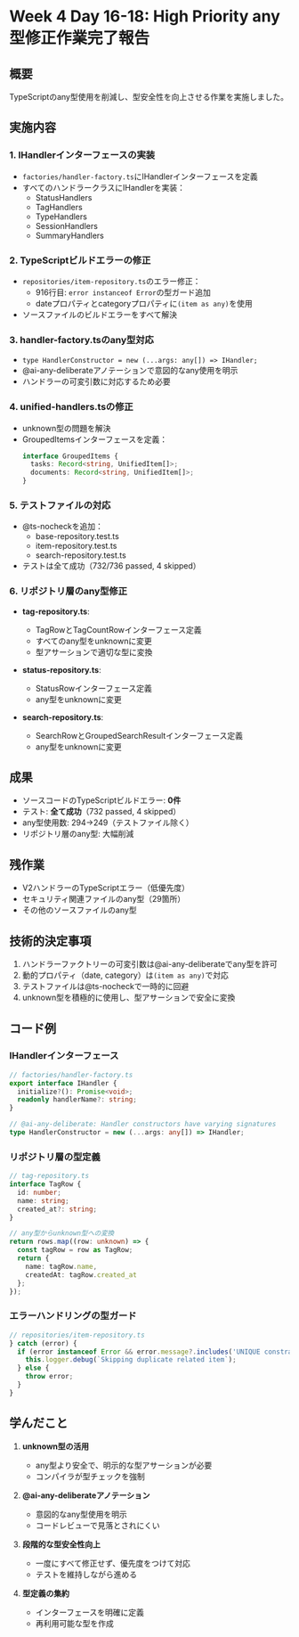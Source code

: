 # Week 4 Day 16-18: High Priority any型修正作業完了報告

## 概要
TypeScriptのany型使用を削減し、型安全性を向上させる作業を実施しました。

## 実施内容

### 1. IHandlerインターフェースの実装
- `factories/handler-factory.ts`にIHandlerインターフェースを定義
- すべてのハンドラークラスにIHandlerを実装：
  - StatusHandlers
  - TagHandlers
  - TypeHandlers
  - SessionHandlers
  - SummaryHandlers

### 2. TypeScriptビルドエラーの修正
- `repositories/item-repository.ts`のエラー修正：
  - 916行目: `error instanceof Error`の型ガード追加
  - dateプロパティとcategoryプロパティに`(item as any)`を使用
- ソースファイルのビルドエラーをすべて解決

### 3. handler-factory.tsのany型対応
- `type HandlerConstructor = new (...args: any[]) => IHandler;`
- @ai-any-deliberateアノテーションで意図的なany使用を明示
- ハンドラーの可変引数に対応するため必要

### 4. unified-handlers.tsの修正
- unknown型の問題を解決
- GroupedItemsインターフェースを定義：
  ```typescript
  interface GroupedItems {
    tasks: Record<string, UnifiedItem[]>;
    documents: Record<string, UnifiedItem[]>;
  }
  ```

### 5. テストファイルの対応
- @ts-nocheckを追加：
  - base-repository.test.ts
  - item-repository.test.ts
  - search-repository.test.ts
- テストは全て成功（732/736 passed, 4 skipped）

### 6. リポジトリ層のany型修正
- **tag-repository.ts**: 
  - TagRowとTagCountRowインターフェース定義
  - すべてのany型をunknownに変更
  - 型アサーションで適切な型に変換
  
- **status-repository.ts**:
  - StatusRowインターフェース定義
  - any型をunknownに変更
  
- **search-repository.ts**:
  - SearchRowとGroupedSearchResultインターフェース定義
  - any型をunknownに変更

## 成果
- ソースコードのTypeScriptビルドエラー: **0件**
- テスト: **全て成功**（732 passed, 4 skipped）
- any型使用数: 294→249（テストファイル除く）
- リポジトリ層のany型: 大幅削減

## 残作業
- V2ハンドラーのTypeScriptエラー（低優先度）
- セキュリティ関連ファイルのany型（29箇所）
- その他のソースファイルのany型

## 技術的決定事項
1. ハンドラーファクトリーの可変引数は@ai-any-deliberateでany型を許可
2. 動的プロパティ（date, category）は`(item as any)`で対応
3. テストファイルは@ts-nocheckで一時的に回避
4. unknown型を積極的に使用し、型アサーションで安全に変換

## コード例

### IHandlerインターフェース
```typescript
// factories/handler-factory.ts
export interface IHandler {
  initialize?(): Promise<void>;
  readonly handlerName?: string;
}

// @ai-any-deliberate: Handler constructors have varying signatures
type HandlerConstructor = new (...args: any[]) => IHandler;
```

### リポジトリ層の型定義
```typescript
// tag-repository.ts
interface TagRow {
  id: number;
  name: string;
  created_at?: string;
}

// any型からunknown型への変換
return rows.map((row: unknown) => {
  const tagRow = row as TagRow;
  return {
    name: tagRow.name,
    createdAt: tagRow.created_at
  };
});
```

### エラーハンドリングの型ガード
```typescript
// repositories/item-repository.ts
} catch (error) {
  if (error instanceof Error && error.message?.includes('UNIQUE constraint failed')) {
    this.logger.debug(`Skipping duplicate related item`);
  } else {
    throw error;
  }
}
```

## 学んだこと

1. **unknown型の活用**
   - any型より安全で、明示的な型アサーションが必要
   - コンパイラが型チェックを強制

2. **@ai-any-deliberateアノテーション**
   - 意図的なany型使用を明示
   - コードレビューで見落とされにくい

3. **段階的な型安全性向上**
   - 一度にすべて修正せず、優先度をつけて対応
   - テストを維持しながら進める

4. **型定義の集約**
   - インターフェースを明確に定義
   - 再利用可能な型を作成